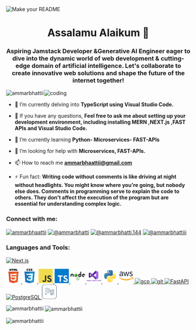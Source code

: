 <img width="1834" alt="Make your README" src="https://github.com/ammarbhattii/ammarbhattii/assets/139692348/6ff53cad-aa7a-486e-87f4-5d0fcd616b38">
<h1 align="center">Assalamu Alaikum 🙏</h1>
<h3 align="center">Aspiring Jamstack Developer &Generative AI Engineer eager to dive into the dynamic world of web development & cutting-edge domain of artificial intelligence. Let's collaborate to create innovative web solutions and shape the future of the internet together!</h3>


<img align="right" alt="coding" width="400" src="https://i.pinimg.com/originals/b9/e4/96/b9e4960c1476c78043d499d975f86cdb.gif">


<p align="left"> <img src="https://komarev.com/ghpvc/?username=ammarbhattii&label=Profile%20views&color=0e75b6&style=flat" alt="ammarbhattii" /> </p>

- 🔭 I’m currently delving into **TypeScript using Visual Studio Code.**

- 💬 If you have any questions, **Feel free to ask me about setting up your development environment, including installing MERN ,NEXT.js ,FAST APIs and Visual Studio Code.**

- 🌱 I’m currently learning **Python- Microservices- FAST-APIs**

- 🤝 I’m looking for help with **Microservices, FAST-APIs.**

- 📫 How to reach me **ammarbhaattii@gmail.com**

- ⚡ Fun fact: **Writing code without comments is like driving at night without headlights. You might know where you're going, but nobody else does. Comments in programming serve to explain the code to others. They don't affect the execution of the program but are essential for understanding complex logic.**

<h3 align="left">Connect with me:</h3>
<p align="left">
<a href="https://twitter.com/hammarbhaattii" target="blank"><img align="center" src="https://raw.githubusercontent.com/rahuldkjain/github-profile-readme-generator/master/src/images/icons/Social/twitter.svg" alt="ammarbhaattii" height="30" width="40" /></a>
<a href="https://linkedin.com/in/@ammarbhatti" target="blank"><img align="center" src="https://raw.githubusercontent.com/rahuldkjain/github-profile-readme-generator/master/src/images/icons/Social/linked-in-alt.svg" alt="@ammarbhatti" height="30" width="40" /></a>
<a href="https://fb.com/@ammarbhatti.144" target="blank"><img align="center" src="https://raw.githubusercontent.com/rahuldkjain/github-profile-readme-generator/master/src/images/icons/Social/facebook.svg" alt="@ammarbhatti.144" height="30" width="40" /></a>
<a href="https://instagram.com/@ammarbhattiii" target="blank"><img align="center" src="https://raw.githubusercontent.com/rahuldkjain/github-profile-readme-generator/master/src/images/icons/Social/instagram.svg" alt="@ammarbhattiii" height="30" width="40" /></a>
</p>

<h3 align="left">Languages and Tools:</h3>
<p align="left">
<a href="https://nextjs.org/" target="_blank" rel="noreferrer">
  <img src="https://assets.vercel.com/image/upload/v1538361091/repositories/next-js/next-js-logo.png" alt="Next.js" width="40" height="40"/>
</a>

</a> <a href="https://www.w3.org/html/" target="_blank" rel="noreferrer"> <img src="https://raw.githubusercontent.com/devicons/devicon/master/icons/html5/html5-original-wordmark.svg" alt="html5" width="40" height="40"/> </a> <a href="https://www.w3schools.com/css/" target="_blank" rel="noreferrer">
  <img src="https://raw.githubusercontent.com/devicons/devicon/master/icons/css3/css3-original-wordmark.svg" alt="css3" width="40" height="40"/> </a> <a href="https://developer.mozilla.org/en-US/docs/Web/JavaScript" target="_blank" rel="noreferrer"> <img src="https://raw.githubusercontent.com/devicons/devicon/master/icons/javascript/javascript-original.svg" alt="javascript" width="40" height="40"/>
</a> <a href="https://www.typescriptlang.org/" target="_blank" rel="noreferrer"> <img src="https://raw.githubusercontent.com/devicons/devicon/master/icons/typescript/typescript-original.svg" alt="typescript" width="40" height="40"/>
</a> <a href="https://nodejs.org" target="_blank" rel="noreferrer"> <img src="https://raw.githubusercontent.com/devicons/devicon/master/icons/nodejs/nodejs-original-wordmark.svg" alt="nodejs" width="40" height="40"/>
</a> <a href="https://code.visualstudio.com//visualstudio/" target="_blank" rel="noreferrer"> <img src="https://raw.githubusercontent.com/devicons/devicon/master/icons/visualstudio/visualstudio-original-wordmark.svg" alt="visualstudio" width="40" height="40"/>
</a> <a href="https://www.python.org" target="_blank" rel="noreferrer"> <img src="https://raw.githubusercontent.com/devicons/devicon/master/icons/python/python-original.svg" alt="python" width="40" height="40"/>
</a> <a href="https://aws.amazon.com" target="_blank" rel="noreferrer"> <img src="https://raw.githubusercontent.com/devicons/devicon/master/icons/amazonwebservices/amazonwebservices-original-wordmark.svg" alt="aws" width="40" height="40"/> </a> <a href="https://cloud.google.com" target="_blank" rel="noreferrer"> <img src="https://www.vectorlogo.zone/logos/google_cloud/google_cloud-icon.svg" alt="gcp" width="40" height="40"/>
</a> <a href="https://git-scm.com/" target="_blank" rel="noreferrer"> <img src="https://www.vectorlogo.zone/logos/git-scm/git-scm-icon.svg" alt="git" width="40" height="40"/>
<a href="https://fastapi.tiangolo.com/" target="_blank" rel="noreferrer"> <img src="https://cdn.svgporn.com/logos/fastapi.svg" alt="FastAPI" width="40" height="40"/>
</a>
<a href="https://www.postgresql.org/" target="_blank" rel="noreferrer"> <img src="https://www.postgresql.org/media/img/about/press/elephant.png" alt="PostgreSQL" width="40" height="40"/>
</a>
</a> <a href="https://www.photoshop.com/en" target="_blank" rel="noreferrer"> <img src="https://raw.githubusercontent.com/devicons/devicon/master/icons/photoshop/photoshop-line.svg" alt="photoshop" width="40" height="40"/></a> </p> <p><img align="left" src="https://github-readme-stats.vercel.app/api/top-langs?username=ammarbhattii&show_icons=true&locale=en&layout=compact" alt="ammarbhattii" /></p>
<p>&nbsp;<img align="center" src="https://github-readme-stats.vercel.app/api?username=ammarbhattii&show_icons=true&locale=en" alt="ammarbhattii" /></p>
<p><img align="center" src="https://github-readme-streak-stats.herokuapp.com/?user=ammarbhattii&" alt="ammarbhattii" /></p>
